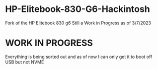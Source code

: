 # HP-Elitebook-830-G6-Hackintosh 
Fork of the HP Elitebook 830 g6 Still a Work in Progress as of 3/7/2023

# WORK IN PROGRESS

Everything is being sorted out and as of now I can only get it to boot off USB but not NVME



